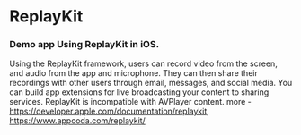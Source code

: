 # ReplayKit


### Demo app Using ReplayKit in iOS.

Using the ReplayKit framework, users can record video from the screen, and audio from the app and microphone. They can then share their recordings with other users through email, messages, and social media. You can build app extensions for live broadcasting your content to sharing services. ReplayKit is incompatible with AVPlayer content. more - https://developer.apple.com/documentation/replaykit, https://www.appcoda.com/replaykit/




